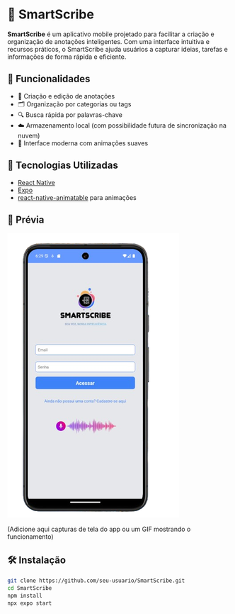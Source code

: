 # 📝 SmartScribe

**SmartScribe** é um aplicativo mobile projetado para facilitar a criação e organização de anotações inteligentes. Com uma interface intuitiva e recursos práticos, o SmartScribe ajuda usuários a capturar ideias, tarefas e informações de forma rápida e eficiente.

## 🚀 Funcionalidades

- 📌 Criação e edição de anotações
- 🗂️ Organização por categorias ou tags
- 🔍 Busca rápida por palavras-chave
- ☁️ Armazenamento local (com possibilidade futura de sincronização na nuvem)
- 🎨 Interface moderna com animações suaves

## 📱 Tecnologias Utilizadas

- [React Native](https://reactnative.dev/)
- [Expo](https://expo.dev/)
- [react-native-animatable](https://github.com/oblador/react-native-animatable) para animações

## 📸 Prévia
![ALT Text](src/assets/login-removebg-preview.png)



(Adicione aqui capturas de tela do app ou um GIF mostrando o funcionamento)

## 🛠️ Instalação

```bash
git clone https://github.com/seu-usuario/SmartScribe.git
cd SmartScribe
npm install
npx expo start
